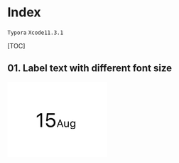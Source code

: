 # Index 

`Typora`  `Xcode11.3.1` 



[TOC]

## 01.  Label text with different font size



![](./images/1.png)


